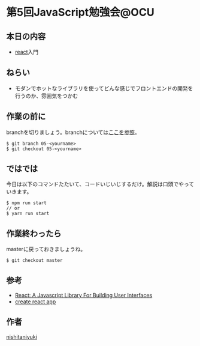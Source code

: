 # 第5回JavaScript勉強会@OCU

## 本日の内容

- [react](https://facebook.github.io/react/)入門

## ねらい

- モダンでホットなライブラリを使ってどんな感じでフロントエンドの開発を行うのか、雰囲気をつかむ

## 作業の前に

branchを切りましょう。branchについては[ここを参照](http://www.backlog.jp/git-guide/stepup/stepup1_1.html)。

```
$ git branch 05-<yourname>
$ git checkout 05-<yourname>
```

## ではでは

今日は以下のコマンドたたいて、コードいじいじするだけ。解説は口頭でやっていきます。

```
$ npm run start
// or
$ yarn run start
```

## 作業終わったら

masterに戻っておきましょうね。

```
$ git checkout master
```

## 参考

- [React: A Javascript Library For Building User Interfaces](https://facebook.github.io/react/)
- [create react app](https://github.com/facebookincubator/create-react-app)

## 作者

[nishitaniyuki](https://github.com/nishitaniyuki)